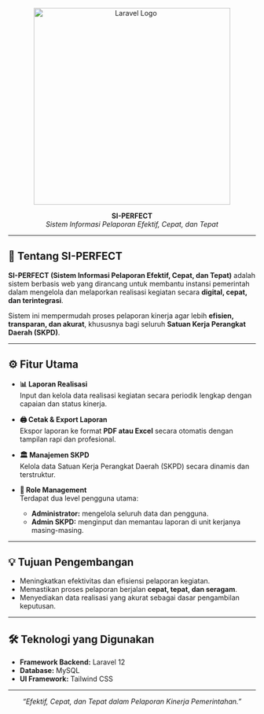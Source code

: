 <p align="center">
  <a href="#" target="_blank">
    <img src="https://raw.githubusercontent.com/laravel/art/master/logo-lockup/5%20SVG/2%20CMYK/1%20Full%20Color/laravel-logolockup-cmyk-red.svg" width="400" alt="Laravel Logo">
  </a>
</p>

<p align="center">
  <strong>SI-PERFECT</strong><br>
  <em>Sistem Informasi Pelaporan Efektif, Cepat, dan Tepat</em>
</p>

---

## 🧭 Tentang SI-PERFECT

**SI-PERFECT (Sistem Informasi Pelaporan Efektif, Cepat, dan Tepat)** adalah sistem berbasis web yang dirancang untuk membantu instansi pemerintah dalam mengelola dan melaporkan realisasi kegiatan secara **digital, cepat, dan terintegrasi**.

Sistem ini mempermudah proses pelaporan kinerja agar lebih **efisien, transparan, dan akurat**, khususnya bagi seluruh **Satuan Kerja Perangkat Daerah (SKPD)**.

---

## ⚙️ Fitur Utama

- **📊 Laporan Realisasi**  
  Input dan kelola data realisasi kegiatan secara periodik lengkap dengan capaian dan status kinerja.

- **🖨️ Cetak & Export Laporan**  
  Ekspor laporan ke format **PDF atau Excel** secara otomatis dengan tampilan rapi dan profesional.

- **🏛️ Manajemen SKPD**  
  Kelola data Satuan Kerja Perangkat Daerah (SKPD) secara dinamis dan terstruktur.

- **👥 Role Management**  
  Terdapat dua level pengguna utama:
  - **Administrator:** mengelola seluruh data dan pengguna.
  - **Admin SKPD:** menginput dan memantau laporan di unit kerjanya masing-masing.

---

## 💡 Tujuan Pengembangan

- Meningkatkan efektivitas dan efisiensi pelaporan kegiatan.
- Memastikan proses pelaporan berjalan **cepat, tepat, dan seragam**.
- Menyediakan data realisasi yang akurat sebagai dasar pengambilan keputusan.

---

## 🛠️ Teknologi yang Digunakan

- **Framework Backend:** Laravel 12
- **Database:** MySQL
- **UI Framework:** Tailwind CSS

---

<p align="center">
  <em>“Efektif, Cepat, dan Tepat dalam Pelaporan Kinerja Pemerintahan.”</em>
</p>
